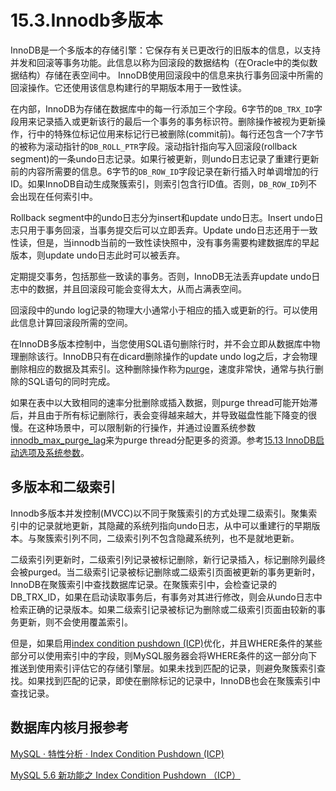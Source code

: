 # 15.3.Innodb多版本
InnoDB是一个多版本的存储引擎：它保存有关已更改行的旧版本的信息，以支持并发和回滚等事务功能。此信息以称为回滚段的数据结构（在Oracle中的类似数据结构）存储在表空间中。 InnoDB使用回滚段中的信息来执行事务回滚中所需的回滚操作。它还使用该信息构建行的早期版本用于一致性读。

在内部，InnoDB为存储在数据库中的每一行添加三个字段。6字节的`DB_TRX_ID`字段用来记录插入或更新该行的最后一个事务的事务标识符。删除操作被视为更新操作，行中的特殊位标记位用来标记行已被删除(commit前)。每行还包含一个7字节的被称为滚动指针的`DB_ROLL_PTR`字段。滚动指针指向写入回滚段(rollback segment)的一条undo日志记录。如果行被更新，则undo日志记录了重建行更新前的内容所需要的信息。6字节的`DB_ROW_ID`字段记录在新行插入时单调增加的行ID。如果InnoDB自动生成聚簇索引，则索引包含行ID值。否则，`DB_ROW_ID`列不会出现在任何索引中。

Rollback segment中的undo日志分为insert和update undo日志。Insert undo日志只用于事务回滚，当事务提交后可以立即丢弃。Update undo日志还用于一致性读，但是，当innodb当前的一致性读快照中，没有事务需要构建数据库的早起版本，则update undo日志此时可以被丢弃。

定期提交事务，包括那些一致读的事务。否则，InnoDB无法丢弃update undo日志中的数据，并且回滚段可能会变得太大，从而占满表空间。

回滚段中的undo log记录的物理大小通常小于相应的插入或更新的行。可以使用此信息计算回滚段所需的空间。

在InnoDB多版本控制中，当您使用SQL语句删除行时，并不会立即从数据库中物理删除该行。InnoDB只有在dicard删除操作的update undo log之后，才会物理删除相应的数据及其索引。这种删除操作称为[purge](https://dev.mysql.com/doc/refman/8.0/en/glossary.html#glos_purge)，速度非常快，通常与执行删除的SQL语句的同时完成。

如果在表中以大致相同的速率分批删除或插入数据，则purge thread可能开始滞后，并且由于所有标记删除行，表会变得越来越大，并导致磁盘性能下降变的很慢。在这种场景中，可以限制新的行操作，并通过设置系统参数[innodb_max_purge_lag](15.13.md)来为purge thread分配更多的资源。参考[15.13 InnoDB启动选项及系统参数](15.13.md)。

## 多版本和二级索引
Innodb多版本并发控制(MVCC)以不同于聚簇索引的方式处理二级索引。聚集索引中的记录就地更新，其隐藏的系统列指向undo日志，从中可以重建行的早期版本。与聚簇索引列不同，二级索引列不包含隐藏系统列，也不是就地更新。

二级索引列更新时，二级索引列记录被标记删除，新行记录插入，标记删除列最终会被purged。当二级索引记录被标记删除或二级索引页面被更新的事务更新时，InnoDB在聚簇索引中查找数据库记录。在聚簇索引中，会检查记录的DB_TRX_ID，如果在启动读取事务后，有事务对其进行修改，则会从undo日志中检索正确的记录版本。如果二级索引记录被标记为删除或二级索引页面由较新的事务更新，则不会使用覆盖索引。

但是，如果启用[index condition pushdown (ICP)](https://dev.mysql.com/doc/refman/8.0/en/index-condition-pushdown-optimization.html)优化，并且WHERE条件的某些部分可以使用索引中的字段，则MySQL服务器会将WHERE条件的这一部分向下推送到使用索引评估它的存储引擎层。如果未找到匹配的记录，则避免聚簇索引查找。如果找到匹配的记录，即使在删除标记的记录中，InnoDB也会在聚簇索引中查找记录。

## 数据库内核月报参考
[MySQL · 特性分析 · Index Condition Pushdown (ICP)](http://mysql.taobao.org/monthly/2015/12/08/)

[MySQL 5.6 新功能之 Index Condition Pushdown （ICP）](http://www.cnblogs.com/zhoujinyi/archive/2013/04/16/3016223.html)
